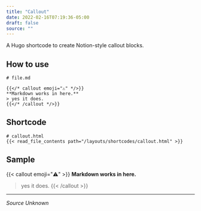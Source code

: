 ```yaml
---
title: "Callout"
date: 2022-02-16T07:19:36-05:00
draft: false
source: ""
---
```


A Hugo shortcode to create Notion-style callout blocks.

## How to use

```
# file.md

{{</* callout emoji="⚠️" */>}}
**Markdown works in here.**
> yes it does.
{{</* /callout */>}}
```

## Shortcode

```
# callout.html
{{< read_file_contents path="/layouts/shortcodes/callout.html" >}}
```

## Sample

{{< callout emoji="⚠️" >}}
**Markdown works in here.**
> yes it does.
{{< /callout >}}

---
_Source Unknown_
